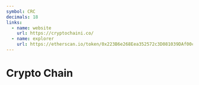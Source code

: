 ```yaml
---
symbol: CRC
decimals: 18
links:
  - name: website
    url: https://cryptochaini.co/
  - name: explorer
    url: https://etherscan.io/token/0x223B6e268Eea352572c3D081039DAf00c822A4c5
---
```


# Crypto Chain
